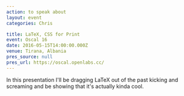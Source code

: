 ```yaml
---
action: to speak about
layout: event
categories: Chris

title: LaTeX, CSS for Print
event: Oscal 16
date: 2016-05-15T14:00:00.000Z
venue: Tirana, Albania
pres_source: null
pres_url: https://oscal.openlabs.cc/
---
```


In this presentation I'll be dragging LaTeX out of the past kicking and screaming and be showing that it's actually kinda cool.
